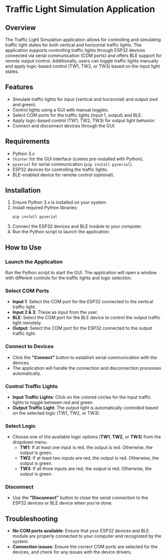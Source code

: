 # Traffic Light Simulation Application

## Overview
The Traffic Light Simulation application allows for controlling and simulating traffic light states for both vertical and horizontal traffic lights. The application supports controlling traffic lights through ESP32 devices connected via serial communication (COM ports) and offers BLE support for remote output control. Additionally, users can toggle traffic lights manually and apply logic-based control (TW1, TW2, or TW3) based on the input light states.

## Features
- Simulate traffic lights for input (vertical and horizontal) and output (red and green).
- Control lights using a GUI with manual toggles.
- Select COM ports for the traffic lights (input 1, output) and BLE.
- Apply logic-based control (TW1, TW2, TW3) for output light behavior.
- Connect and disconnect devices through the GUI.

## Requirements
- Python 3.x
- `tkinter` for the GUI interface (comes pre-installed with Python).
- `pyserial` for serial communication (`pip install pyserial`).
- ESP32 devices for controlling the traffic lights.
- BLE-enabled device for remote control (optional).

## Installation
1. Ensure Python 3.x is installed on your system.
2. Install required Python libraries:
    ```bash
    pip install pyserial
    ```
3. Connect the ESP32 devices and BLE module to your computer.
4. Run the Python script to launch the application.

## How to Use

### Launch the Application
Run the Python script to start the GUI. The application will open a window with different controls for the traffic lights and logic selection.

### Select COM Ports
- **Input 1**: Select the COM port for the ESP32 connected to the vertical traffic light.
- **Input 2 & 3**: These as input from the user.
- **BLE**: Select the COM port for the BLE device to control the output traffic light remotely.
- **Output**: Select the COM port for the ESP32 connected to the output traffic light.

### Connect to Devices
- Click the **"Connect"** button to establish serial communication with the devices.
- The application will handle the connection and disconnection processes automatically.

### Control Traffic Lights
- **Input Traffic Lights**: Click on the colored circles for the input traffic lights to toggle between red and green.
- **Output Traffic Light**: The output light is automatically controlled based on the selected logic (TW1, TW2, or TW3).

### Select Logic
- Choose one of the available logic options (**TW1**, **TW2**, or **TW3**) from the dropdown menu.
    - **TW1**: If at least one input is red, the output is red. Otherwise, the output is green.
    - **TW2**: If at least two inputs are red, the output is red. Otherwise, the output is green.
    - **TW3**: If all three inputs are red, the output is red. Otherwise, the output is green.

### Disconnect
- Use the **"Disconnect"** button to close the serial connection to the ESP32 devices or BLE device when you're done.

## Troubleshooting
- **No COM ports available**: Ensure that your ESP32 devices and BLE module are properly connected to your computer and recognized by the system.
- **Connection issues**: Ensure the correct COM ports are selected for the devices, and check for any issues with the device drivers.
